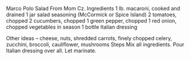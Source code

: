 Marco Polo Salad
From Mom Cz.
Ingredients
1 lb. macaroni, cooked and drained
1 jar salad seasoning (McCormick or Spice Island)
2 tomatoes, chopped
2 cucumbers, chopped
1 green pepper, chopped
1 red onion, chopped
vegetables in season
1 bottle Italian dressing


Other ideas – cheese, nuts, shredded carrots, finely chopped celery, zucchini, broccoli, cauliflower, mushrooms
Steps
Mix all ingredients. Pour Italian dressing over all.
Let marinate.
